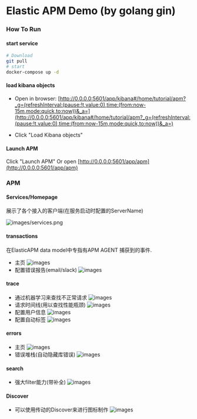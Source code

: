 # Elastic APM Demo (by golang gin)

### How To Run

#### start service
```bash
# Download
git pull
# start
docker-compose up -d
```
#### load kibana objects

* Open in browser: [http://0.0.0.0:5601/app/kibana#/home/tutorial/apm?_g=(refreshInterval:(pause:!t,value:0),time:(from:now-15m,mode:quick,to:now))&_a=](http://0.0.0.0:5601/app/kibana#/home/tutorial/apm?_g=(refreshInterval:(pause:!t,value:0),time:(from:now-15m,mode:quick,to:now))&_a=)

* Click "Load Kibana objects"
#### Launch APM 
Click "Launch APM" Or open [http://0.0.0.0:5601/app/apm](http://0.0.0.0:5601/app/apm)


### APM
#### Services/Homepage
展示了各个接入的客户端(在服务启动时配置的ServerName)

![images/services.png](images/services.png)

#### transactions
在ElasticAPM data model中专指有APM AGENT 捕获到的事件.

* 主页
![images](images/transactions.png)
* 配置错误报告(email/slack)
![images](images/error_reports.png)

#### trace
* 通过机器学习来查找不正常请求
![images](images/ml.png)
* 请求时间线(用以查找性能瓶颈)
![images](images/timeline.png)
* 配置用户信息
![images](images/user.png)
* 配置自动标签
![images](images/tags.png)

#### errors
* 主页
![images](images/errors.png)
* 错误堆栈(自动隐藏库错误)
![images](images/error_details.png)

#### search
* 强大filter能力(带补全)
![images](images/search.png)


#### Discover
* 可以使用传动的Discover来进行图标制作
![images](images/discover.png)


